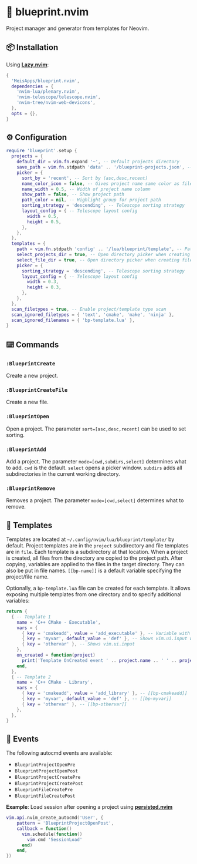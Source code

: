 # :blue_book: blueprint.nvim

Project manager and generator from templates for Neovim.

## :package: Installation

Using **[Lazy.nvim](https://github.com/folke/lazy.nvim)**:

```lua
{
  'MeisApps/blueprint.nvim',
  dependencies = {
    'nvim-lua/plenary.nvim',
    'nvim-telescope/telescope.nvim',
    'nvim-tree/nvim-web-devicons',
  },
  opts = {},
}
```

## :gear: Configuration

```lua
require 'blueprint'.setup {
  projects = {
    default_dir = vim.fn.expand '~', -- Default projects directory
    save_path = vim.fn.stdpath 'data' .. '/blueprint-projects.json', -- Saved projects file path
    picker = {
      sort_by = 'recent', -- Sort by (asc,desc,recent)
      name_color_icon = false, -- Gives project name same color as filetype icon
      name_width = 0.5, -- Width of project name column
      show_path = false, -- Show project path
      path_color = nil, -- Highlight group for project path
      sorting_strategy = 'descending', -- Telescope sorting strategy
      layout_config = { -- Telescope layout config
        width = 0.5,
        height = 0.5,
      },
    },
  },
  templates = {
    path = vim.fn.stdpath 'config' .. '/lua/blueprint/template', -- Path for templates
    select_projects_dir = true, -- Open directory picker when creating project
    select_file_dir = true, -- Open directory picker when creating file
    picker = {
      sorting_strategy = 'descending', -- Telescope sorting strategy
      layout_config = { -- Telescope layout config
        width = 0.3,
        height = 0.3,
      },
    },
  },
  scan_filetypes = true, -- Enable project/template type scan
  scan_ignored_filetypes = { 'text', 'cmake', 'make', 'ninja' },
  scan_ignored_filenames = { 'bp-template.lua' },
}
```

## :keyboard: Commands

### `:BlueprintCreate`

Create a new project.

### `:BlueprintCreateFile`

Create a new file.

### `:BlueprintOpen`

Open a project. The parameter `sort=[asc,desc,recent]` can be used to set sorting.

### `:BlueprintAdd`

Add a project. The parameter `mode=[cwd,subdirs,select]` determines what to add.
`cwd` is the default. `select` opens a picker window. `subdirs` adds all subdirectories in the current working directory.

### `:BlueprintRemove`

Removes a project. The parameter `mode=[cwd,select]` determines what to remove.

## :open_book: Templates

Templates are located at `~/.config/nvim/lua/blueprint/template/` by default. Project templates are in the `project` subdirectory and file templates are in `file`.
Each template is a subdirectory at that location. When a project is created, all files from the directory are copied to the project path.
After copying, variables are applied to the files in the target directory. They can also be put in file names. `[[bp-name]]` is a default variable specifying the project/file name.

Optionally, a `bp-template.lua` file can be created for each template. It allows exposing multiple templates from one directory and to specify additional variables:

```lua
return {
  { -- Template 1
    name = 'C++ CMake - Executable',
    vars = {
      { key = 'cmakeadd', value = 'add_executable' }, -- Variable with an already set value
      { key = 'myvar', default_value = 'def' }, -- Shows vim.ui.input with default value
      { key = 'othervar' }, -- Shows vim.ui.input
    },
    on_created = function(project)
      print('Template OnCreated event ' .. project.name .. ' ' .. project.path)
    end,
  },
  { -- Template 2
    name = 'C++ CMake - Library',
    vars = {
      { key = 'cmakeadd', value = 'add_library' }, -- [[bp-cmakeadd]]
      { key = 'myvar', default_value = 'def' }, -- [[bp-myvar]]
      { key = 'othervar' }, -- [[bp-othervar]]
    },
  },
}
```

## :electric_plug: Events

The following autocmd events are available:

- `BlueprintProjectOpenPre`
- `BlueprintProjectOpenPost`
- `BlueprintProjectCreatePre`
- `BlueprintProjectCreatePost`
- `BlueprintFileCreatePre`
- `BlueprintFileCreatePost`

**Example**: Load session after opening a project using **[persisted.nvim](https://github.com/olimorris/persisted.nvim)**

```lua
vim.api.nvim_create_autocmd('User', {
    pattern = 'BlueprintProjectOpenPost',
    callback = function()
      vim.schedule(function()
        vim.cmd 'SessionLoad'
      end)
    end,
})
```
